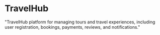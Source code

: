 # TravelHub
"TravelHub platform for managing tours and travel experiences, including user registration, bookings, payments, reviews, and notifications."
